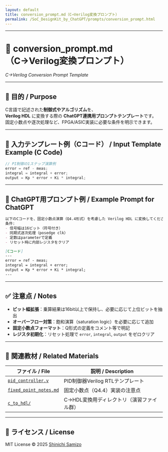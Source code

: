 ```yaml
---
layout: default
title: conversion_prompt.md（C→Verilog変換プロンプト）
permalink: /SoC_DesignKit_by_ChatGPT/prompts/conversion_prompt.html
---
```


---

# 🧠 conversion_prompt.md（C→Verilog変換プロンプト）  
*C→Verilog Conversion Prompt Template*

---

## 🎯 目的 / Purpose
C言語で記述された**制御式やアルゴリズム**を、  
**Verilog HDL** に変換する際の **ChatGPT連携用プロンプトテンプレート**です。  
固定小数点や逐次処理など、FPGA/ASIC実装に必要な条件を明示できます。

---

## 📝 入力テンプレート例（Cコード） / Input Template Example (C Code)

```c
// PI制御の1ステップ演算例
error = ref - meas;
integral = integral + error;
output = Kp * error + Ki * integral;
```

---

## 💬 ChatGPT用プロンプト例 / Example Prompt for ChatGPT

```markdown
以下のCコードを、固定小数点演算（Q4.4形式）を考慮した Verilog HDL に変換してください。
条件:
- 信号幅は16ビット（符号付き）
- 同期式逐次処理（posedge clk）
- 定数はparameterで定義
- リセット時に内部レジスタをクリア

[Cコード]
---
error = ref - meas;
integral = integral + error;
output = Kp * error + Ki * integral;
---
```

---

## ✅ 注意点 / Notes
- **ビット幅拡張**：乗算結果は16bit以上で保持し、必要に応じて上位ビットを抽出  
- **オーバーフロー対策**：飽和演算（saturation logic）を必要に応じて追加  
- **固定小数点フォーマット**：Q形式の定義をコメント等で明記  
- **レジスタ初期化**：リセット処理で `error`, `integral`, `output` をゼロクリア  

---

## 📘 関連教材 / Related Materials

| ファイル / File | 説明 / Description |
|-----------------|--------------------|
| [`pid_controller.v`](../verilog_templates/pid_controller.v) | PID制御器Verilog RTLテンプレート |
| [`fixed_point_notes.md`](../notes/fixed_point_notes.md) | 固定小数点（Q4.4）実装の注意点 |
| [`c_to_hdl/`](../c_to_hdl/) | C→HDL変換用ディレクトリ（演習ファイル群） |

---

## 🔖 ライセンス / License
MIT License © 2025 [Shinichi Samizo](https://github.com/Samizo-AITL)

